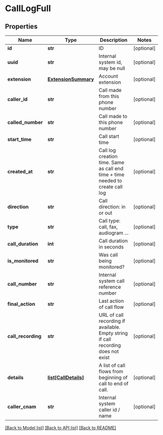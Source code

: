 # CallLogFull

## Properties
Name | Type | Description | Notes
------------ | ------------- | ------------- | -------------
**id** | **str** | ID | [optional] 
**uuid** | **str** | Internal system id, may be null | [optional] 
**extension** | [**ExtensionSummary**](ExtensionSummary.md) | Account extension | [optional] 
**caller_id** | **str** | Call made from this phone number | [optional] 
**called_number** | **str** | Call made to this phone number | [optional] 
**start_time** | **str** | Call start time | [optional] 
**created_at** | **str** | Call log creation time. Same as call end time + time needed to create call log | [optional] 
**direction** | **str** | Call direction: in or out | [optional] 
**type** | **str** | Call type: call, fax, audiogram ... | [optional] 
**call_duration** | **int** | Call duration in seconds | [optional] 
**is_monitored** | **str** | Was call being monitored? | [optional] 
**call_number** | **str** | Internal system call reference number | [optional] 
**final_action** | **str** | Last action of call flow | [optional] 
**call_recording** | **str** | URL of call recording if available. Empty string if call recording does not exist | [optional] 
**details** | [**list[CallDetails]**](CallDetails.md) | A list of call flows from beginning of call to end of call. | [optional] 
**caller_cnam** | **str** | Internal system caller id / name | [optional] 

[[Back to Model list]](../README.md#documentation-for-models) [[Back to API list]](../README.md#documentation-for-api-endpoints) [[Back to README]](../README.md)



